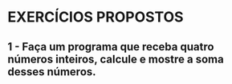 # EXERCÍCIOS PROPOSTOS

## 1 - Faça um programa que receba quatro números inteiros, calcule e mostre a soma desses números.
